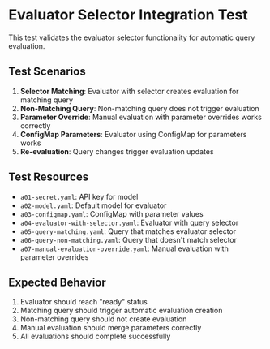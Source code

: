 # Evaluator Selector Integration Test

This test validates the evaluator selector functionality for automatic query evaluation.

## Test Scenarios

1. **Selector Matching**: Evaluator with selector creates evaluation for matching query
2. **Non-Matching Query**: Non-matching query does not trigger evaluation  
3. **Parameter Override**: Manual evaluation with parameter overrides works correctly
4. **ConfigMap Parameters**: Evaluator using ConfigMap for parameters works
5. **Re-evaluation**: Query changes trigger evaluation updates

## Test Resources

- `a01-secret.yaml`: API key for model
- `a02-model.yaml`: Default model for evaluator
- `a03-configmap.yaml`: ConfigMap with parameter values
- `a04-evaluator-with-selector.yaml`: Evaluator with query selector
- `a05-query-matching.yaml`: Query that matches evaluator selector
- `a06-query-non-matching.yaml`: Query that doesn't match selector
- `a07-manual-evaluation-override.yaml`: Manual evaluation with parameter overrides

## Expected Behavior

1. Evaluator should reach "ready" status
2. Matching query should trigger automatic evaluation creation
3. Non-matching query should not create evaluation
4. Manual evaluation should merge parameters correctly
5. All evaluations should complete successfully
